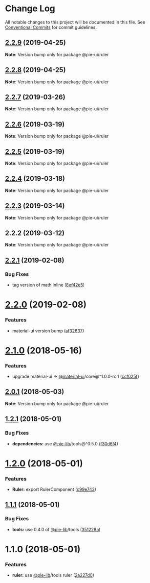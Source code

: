 # Change Log

All notable changes to this project will be documented in this file.
See [Conventional Commits](https://conventionalcommits.org) for commit guidelines.

## [2.2.9](https://github.com/pie-framework/pie-ui/compare/@pie-ui/ruler@2.2.8...@pie-ui/ruler@2.2.9) (2019-04-25)

**Note:** Version bump only for package @pie-ui/ruler





## [2.2.8](https://github.com/pie-framework/pie-ui/compare/@pie-ui/ruler@2.2.7...@pie-ui/ruler@2.2.8) (2019-04-25)

**Note:** Version bump only for package @pie-ui/ruler





## [2.2.7](https://github.com/pie-framework/pie-ui/compare/@pie-ui/ruler@2.2.6...@pie-ui/ruler@2.2.7) (2019-03-26)

**Note:** Version bump only for package @pie-ui/ruler





## [2.2.6](https://github.com/pie-framework/pie-ui/compare/@pie-ui/ruler@2.2.5...@pie-ui/ruler@2.2.6) (2019-03-19)

**Note:** Version bump only for package @pie-ui/ruler





## [2.2.5](https://github.com/pie-framework/pie-ui/compare/@pie-ui/ruler@2.2.4...@pie-ui/ruler@2.2.5) (2019-03-19)

**Note:** Version bump only for package @pie-ui/ruler





## [2.2.4](https://github.com/pie-framework/pie-ui/compare/@pie-ui/ruler@2.2.3...@pie-ui/ruler@2.2.4) (2019-03-18)

**Note:** Version bump only for package @pie-ui/ruler





## [2.2.3](https://github.com/pie-framework/pie-ui/compare/@pie-ui/ruler@2.2.2...@pie-ui/ruler@2.2.3) (2019-03-14)

**Note:** Version bump only for package @pie-ui/ruler





## 2.2.2 (2019-03-12)

**Note:** Version bump only for package @pie-ui/ruler





## [2.2.1](https://github.com/pie-framework/pie-ui/compare/@pie-ui/ruler@2.2.0...@pie-ui/ruler@2.2.1) (2019-02-08)


### Bug Fixes

* tag version of math inline ([8ef42e5](https://github.com/pie-framework/pie-ui/commit/8ef42e5))





# [2.2.0](https://github.com/pie-framework/pie-ui/compare/@pie-ui/ruler@2.1.0...@pie-ui/ruler@2.2.0) (2019-02-08)


### Features

* material-ui version bump ([af32637](https://github.com/pie-framework/pie-ui/commit/af32637))





<a name="2.1.0"></a>
# [2.1.0](https://github.com/pie-framework/pie-ui/compare/@pie-ui/ruler@2.0.1...@pie-ui/ruler@2.1.0) (2018-05-16)


### Features

* upgrade material-ui -> [@material-ui](https://github.com/material-ui)/core@^1.0.0-rc.1 ([ccf025f](https://github.com/pie-framework/pie-ui/commit/ccf025f))




<a name="2.0.1"></a>
## [2.0.1](https://github.com/pie-framework/pie-ui/compare/@pie-ui/ruler@2.0.0...@pie-ui/ruler@2.0.1) (2018-05-03)




**Note:** Version bump only for package @pie-ui/ruler

<a name="1.2.1"></a>
## [1.2.1](https://github.com/pie-framework/pie-ui/compare/@pie-ui/ruler@1.2.0...@pie-ui/ruler@1.2.1) (2018-05-01)


### Bug Fixes

* **dependencies:** use [@pie-lib](https://github.com/pie-lib)/tools@^0.5.0 ([f30d6f4](https://github.com/pie-framework/pie-ui/commit/f30d6f4))




<a name="1.2.0"></a>
# [1.2.0](https://github.com/pie-framework/pie-ui/compare/@pie-ui/ruler@1.1.1...@pie-ui/ruler@1.2.0) (2018-05-01)


### Features

* **Ruler:** export RulerComponent ([c99e743](https://github.com/pie-framework/pie-ui/commit/c99e743))




<a name="1.1.1"></a>
## [1.1.1](https://github.com/pie-framework/pie-ui/compare/@pie-ui/ruler@1.1.0...@pie-ui/ruler@1.1.1) (2018-05-01)


### Bug Fixes

* **tools:** use 0.4.0 of [@pie-lib](https://github.com/pie-lib)/tools ([351228a](https://github.com/pie-framework/pie-ui/commit/351228a))




<a name="1.1.0"></a>
# 1.1.0 (2018-05-01)


### Features

* **ruler:** use [@pie-lib](https://github.com/pie-lib)/tools ruler ([2a227d0](https://github.com/pie-framework/pie-ui/commit/2a227d0))
